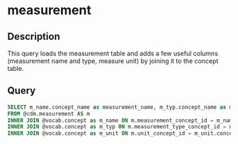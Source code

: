 # measurement

## Description
This query loads the measurement table and adds a few useful columns (measurement name and type, measure unit) by joining it to the concept table.

## Query

```sql
SELECT m_name.concept_name as measurement_name, m_typ.concept_name as measurement_type, m_unit.concept_name as unit, m.*
FROM @cdm.measurement AS m
INNER JOIN @vocab.concept as m_name ON m.measurement_concept_id = m_name.concept_id
INNER JOIN @vocab.concept as m_typ ON m.measurement_type_concept_id = m_typ.concept_id
INNER JOIN @vocab.concept as m_unit ON m.unit_concept_id = m_unit.concept_id
	
```

